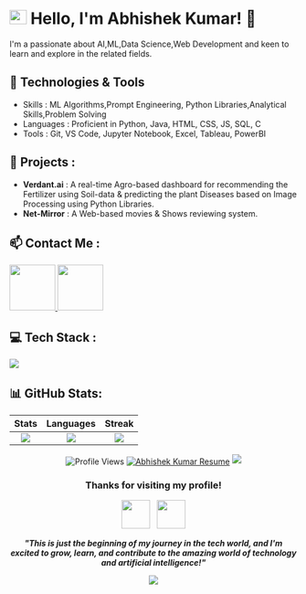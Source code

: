 # <img src="https://user-images.githubusercontent.com/74038190/212284087-bbe7e430-757e-4901-90bf-4cd2ce3e1852.gif" width="30" height="25" > Hello, I'm Abhishek Kumar! 👋

I'm a passionate about AI,ML,Data Science,Web Development and keen to learn and explore in the related fields.

## 🔧 Technologies & Tools
- Skills : ML Algorithms,Prompt Engineering, Python Libraries,Analytical Skills,Problem Solving
- Languages : Proficient in Python, Java, HTML, CSS, JS, SQL, C
- Tools : Git, VS Code, Jupyter Notebook, Excel, Tableau, PowerBI

## 🌟 Projects :
- **Verdant.ai** : A real-time Agro-based dashboard for recommending the Fertilizer using Soil-data & predicting the plant Diseases based on Image Processing using Python Libraries.
- **Net-Mirror** : A Web-based movies & Shows reviewing system.

## 📫 Contact Me :
<div >
<a href="https://www.linkedin.com/in/absk-kr/" target="blank">
<img src="https://user-images.githubusercontent.com/74038190/235294012-0a55e343-37ad-4b0f-924f-c8431d9d2483.gif" width="80">
</a>
<a href="[https://www.instagram.com/abhishekkr3104/]" target="blank">
<img src="https://user-images.githubusercontent.com/74038190/235294013-a33e5c43-a01c-43f6-b44d-a406d8b4ab75.gif" width="80">
</a>
</div>

## 💻 Tech Stack :
<img src="https://skillicons.dev/icons?i=c,cpp,css,tailwind,java,js,html,python,react,flask,mysql,wordpress,figma,notion,linux,vscode,vite,git,github,vercel,netlify,anaconda,replit" />

## 📊 GitHub Stats:
| **Stats** | **Languages** | **Streak** |
|:---------:|:-------------:|:-----------:|
| ![](https://github-readme-stats.vercel.app/api?username=Abskrdev20&theme=dark&hide_border=false&include_all_commits=false&count_private=false)<br/>| ![](https://nirzak-streak-stats.vercel.app/?user=Abskrdev20&theme=dark&hide_border=false)<br/>| ![](https://github-readme-stats.vercel.app/api/top-langs/?username=Abskrdev20&theme=dark&hide_border=false&include_all_commits=false&count_private=false&layout=compact)

<div align="center">
<img align="center" src="https://komarev.com/ghpvc/?username=Abskrdev20&color=blue&style=for-the-badge&label=Visitors" alt="Profile Views">    <a rel="noopener" href="https://docs.google.com/document/d/1RTyfkQMBEV_GbL-mFflqBzyR0wvK4fONkRLkHF-86ao/edit?usp=drive_link"><img align="center" src="https://img.shields.io/badge/View-Resume-2B579A?style=for-the-badge&logo=microsoft-word&logoColor=white" alt="Abhishek Kumar Resume"></a> 
  
<img src="https://user-images.githubusercontent.com/73097560/115834477-dbab4500-a447-11eb-908a-139a6edaec5c.gif">
<div align="center">

### **Thanks for visiting my profile!**

<img src="https://user-images.githubusercontent.com/74038190/213844263-a8897a51-32f4-4b3b-b5c2-e1528b89f6f3.png" width="50px" />&nbsp;&nbsp;&nbsp;<img src="https://user-images.githubusercontent.com/74038190/213844263-a8897a51-32f4-4b3b-b5c2-e1528b89f6f3.png" width="50px" />

**_"This is just the beginning of my journey in the tech world, and I'm excited to grow, learn, and contribute to the amazing world of technology and artificial intelligence!"_**

<img src="https://capsule-render.vercel.app/api?type=waving&color=gradient&customColorList=6,11,20&height=150&section=footer&text=Keep%20Learning%20%F0%9F%9A%80&fontSize=42&fontColor=000000&animation=twinkling&fontAlignY=75"/>

</div>
